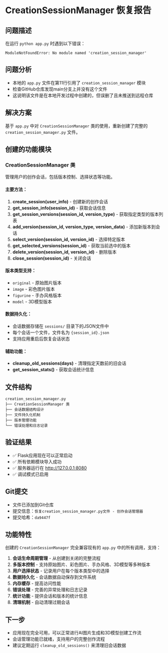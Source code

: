 # CreationSessionManager 恢复报告

## 问题描述
在运行 `python app.py` 时遇到以下错误：
```
ModuleNotFoundError: No module named 'creation_session_manager'
```

## 问题分析
- 本地的 `app.py` 文件在第11行引用了 `creation_session_manager` 模块
- 检查GitHub仓库发现main分支上并没有这个文件
- 这说明该文件是在本地开发过程中创建的，但误删了且未推送到远程仓库

## 解决方案
基于 `app.py` 中对 `CreationSessionManager` 类的使用，重新创建了完整的 `creation_session_manager.py` 文件。

## 创建的功能模块

### CreationSessionManager 类
管理用户的创作会话，包括版本控制、选择状态等功能。

#### 主要方法：
1. **create_session(user_info)** - 创建新的创作会话
2. **get_session_info(session_id)** - 获取会话信息
3. **get_session_versions(session_id, version_type)** - 获取指定类型的版本列表
4. **add_version(session_id, version_type, version_data)** - 添加新版本到会话
5. **select_version(session_id, version_id)** - 选择特定版本
6. **get_selected_versions(session_id)** - 获取当前选中的版本
7. **delete_version(session_id, version_id)** - 删除版本
8. **close_session(session_id)** - 关闭会话

#### 版本类型支持：
- `original` - 原始图片版本
- `image` - 彩色图片版本  
- `figurine` - 手办风格版本
- `model` - 3D模型版本

#### 数据持久化：
- 会话数据存储在 `sessions/` 目录下的JSON文件中
- 每个会话一个文件，文件名为 `{session_id}.json`
- 支持应用重启后恢复会话状态

#### 辅助功能：
- **cleanup_old_sessions(days)** - 清理指定天数前的旧会话
- **get_session_stats()** - 获取会话统计信息

## 文件结构
```
creation_session_manager.py
├── CreationSessionManager 类
├── 会话数据结构设计
├── 文件持久化机制
├── 版本管理功能
└── 错误处理和日志记录
```

## 验证结果
- ✅ Flask应用现在可以正常启动
- ✅ 所有依赖模块导入成功
- ✅ 服务器运行在 http://127.0.0.1:8080
- ✅ 调试模式已启用

## Git提交
- 文件已添加到Git仓库
- 提交信息：`恢复creation_session_manager.py文件 - 创作会话管理器`
- 提交哈希：`da9447f`

## 功能特性
创建的 `CreationSessionManager` 完全兼容现有的 `app.py` 中的所有调用，支持：

1. **会话生命周期管理** - 从创建到关闭的完整流程
2. **多版本控制** - 支持原始图片、彩色图片、手办风格、3D模型等多种版本
3. **用户选择状态** - 记录用户在每个版本类型中的选择
4. **数据持久化** - 会话数据自动保存到文件系统
5. **内存缓存** - 提高访问性能
6. **错误处理** - 完善的异常处理和日志记录
7. **统计功能** - 提供会话和版本的统计信息
8. **清理机制** - 自动清理过期会话

## 下一步
- 应用现在完全可用，可以正常进行AI图片生成和3D模型创建工作流
- 会话管理功能已就绪，支持用户的完整创作流程
- 建议定期运行 `cleanup_old_sessions()` 来清理旧会话数据